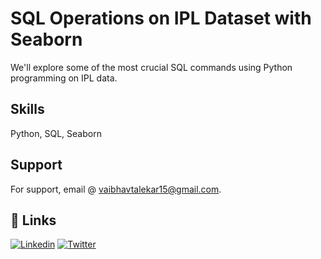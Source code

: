 # SQL Operations on IPL Dataset with Seaborn

We'll explore some of the most crucial SQL commands using Python programming on IPL data.

## Skills
Python, SQL, Seaborn


## Support

For support, email @ vaibhavtalekar15@gmail.com.


## 🔗 Links
[![Linkedin](https://img.shields.io/badge/linkedin-0A66C2?style=for-the-badge&logo=linkedin&logoColor=white)](https://www.linkedin.com/in/vaibhav-talekar/)
[![Twitter](https://img.shields.io/badge/twitter-1DA1F2?style=for-the-badge&logo=twitter&logoColor=white)](https://twitter.com/vaibh_15)

